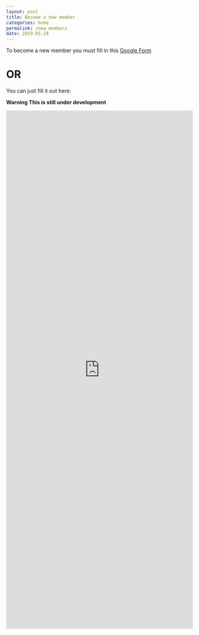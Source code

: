 ```yaml
---
layout: post
title: Become a new member
categories: home
permalink: /new_members
date: 2019-01-24
---
```

To become a new member you must fill in this [Google Form](https://goo.gl/forms/CpCNUT5NYrTErXTP2)

# OR
You can just fill it out here:

 **Warning This is still under development**

<iframe src="https://docs.google.com/forms/d/e/1FAIpQLSdiLn3tY8Nayj7uOOT3yCTUmQP1AIRBOcievk2r9sAlsBXpvg/viewform?embedded=true" width="100%" height="1400px" frameborder="0" marginheight="0" marginwidth="0">Loading...</iframe>

